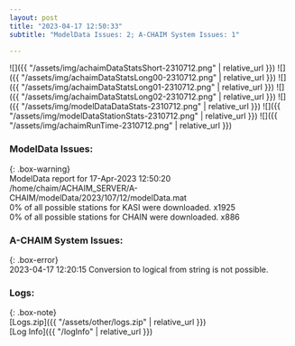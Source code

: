 ```yaml
---
layout: post
title: "2023-04-17 12:50:33"
subtitle: "ModelData Issues: 2; A-CHAIM System Issues: 1"

---
```


![]({{ "/assets/img/achaimDataStatsShort-2310712.png" | relative_url }})
![]({{ "/assets/img/achaimDataStatsLong00-2310712.png" | relative_url }})
![]({{ "/assets/img/achaimDataStatsLong01-2310712.png" | relative_url }})
![]({{ "/assets/img/achaimDataStatsLong02-2310712.png" | relative_url }})
![]({{ "/assets/img/modelDataDataStats-2310712.png" | relative_url }})
![]({{ "/assets/img/modelDataStationStats-2310712.png" | relative_url }})
![]({{ "/assets/img/achaimRunTime-2310712.png" | relative_url }})


### ModelData Issues:  
  
{: .box-warning}  
 ModelData report for 17-Apr-2023 12:50:20   
 /home/chaim/ACHAIM_SERVER/A-CHAIM/modelData/2023/107/12/modelData.mat   
 0% of all possible stations for KASI were downloaded. x1925   
 0% of all possible stations for CHAIN were downloaded. x886   
  
### A-CHAIM System Issues:  
  
{: .box-error}  
2023-04-17 12:20:15 Conversion to logical from string is not possible.  

### Logs:  
  
{: .box-note}  
[Logs.zip]({{ "/assets/other/logs.zip" | relative_url }})  
[Log Info]({{ "/logInfo" | relative_url }})  
